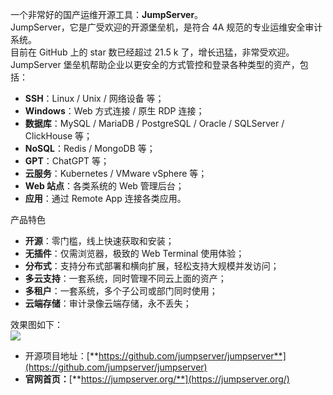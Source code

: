 一个非常好的国产运维开源工具：**JumpServer**。<br />JumpServer，它是广受欢迎的开源堡垒机，是符合 4A 规范的专业运维安全审计系统。<br />目前在 GitHub 上的 star 数已经超过 21.5 k 了，增长迅猛，非常受欢迎。<br />JumpServer 堡垒机帮助企业以更安全的方式管控和登录各种类型的资产，包括：

- **SSH**：Linux / Unix / 网络设备 等；
- **Windows**：Web 方式连接 / 原生 RDP 连接；
- **数据库**：MySQL / MariaDB / PostgreSQL / Oracle / SQLServer / ClickHouse 等；
- **NoSQL**：Redis / MongoDB 等；
- **GPT**：ChatGPT 等；
- **云服务**：Kubernetes / VMware vSphere 等；
- **Web 站点**：各类系统的 Web 管理后台；
- **应用**：通过 Remote App 连接各类应用。

产品特色

- **开源**：零门槛，线上快速获取和安装；
- **无插件**：仅需浏览器，极致的 Web Terminal 使用体验；
- **分布式**：支持分布式部署和横向扩展，轻松支持大规模并发访问；
- **多云支持**：一套系统，同时管理不同云上面的资产；
- **多租户**：一套系统，多个子公司或部门同时使用；
- **云端存储**：审计录像云端存储，永不丢失；

效果图如下：<br />![](https://cdn.nlark.com/yuque/0/2023/png/396745/1691634100978-a9a754cb-2413-4fdc-a610-454e92bd4faf.png#averageHue=%23f9e8cd&clientId=u9a3a7cb4-6dd7-4&from=paste&id=u5e7aecf6&originHeight=563&originWidth=1080&originalType=url&ratio=2.5&rotation=0&showTitle=false&status=done&style=none&taskId=uc70e4c04-ee69-40df-a3ff-c4c5ae0b777&title=)

- 开源项目地址：[**https://github.com/jumpserver/jumpserver**](https://github.com/jumpserver/jumpserver)
- **官网首页：**[**https://jumpserver.org/**](https://jumpserver.org/)
